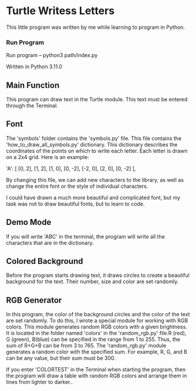 Turtle Writess Letters
======================
This little program was written by me while learning to program in Python.

### Run Program ###

Run program  –  python3 path/index.py

Written in Python 3.11.0

Main Function
-------------

This program can draw text in the Turtle module. This text must be entered through the Terminal.

Font
----

The 'symbols' folder contains the 'symbols.py' file. This file contains the 'how_to_draw_all_symbols.py' dictionary. This dictionary describes the coordinates of the points on which to write each letter. Each letter is drawn on a 2x4 grid. Here is an example:

'A': [
        [0, 2],
        [1, 2],
        [1, 0],
        [0, -2],
        [-2, 0],
        [2, 0],
        [0, -2]
    ],

By changing this file, we can add new characters to the library, as well as change the entire font or the style of individual characters.

I could have drawn a much more beautiful and complicated font, but my task was not to draw beautiful fonts, but to learn to code.

Demo Mode
---------
If you will write 'ABC' in the terminal, the program will write all the characters that are in the dictionary.

Colored Background
------------------

Before the program starts drawing text, it draws circles to create a beautiful background for the text. Their number, size and color are set randomly.

RGB Generator
-------------

In this program, the color of the background circles and the color of the text are set randomly. To do this, I wrote a special module for working with RGB colors. This module generates random RGB colors with a given brightness. It is located in the  folder named 'colors' in the 'random_rgb.py' file.R (red), G (green), B(blue) can be specified in the range from 1 to 255. Thus, the sum of R+G+B can be from 3 to 765. The 'random_rgb.py' module generates a random color with the specified sum. For example, R, G, and B can be any value, but their sum must be 300.

If you enter 'COLORTEST' in the Terminal when starting the program, then the program will draw a table with random RGB colors and arrange them in lines from lighter to darker..

